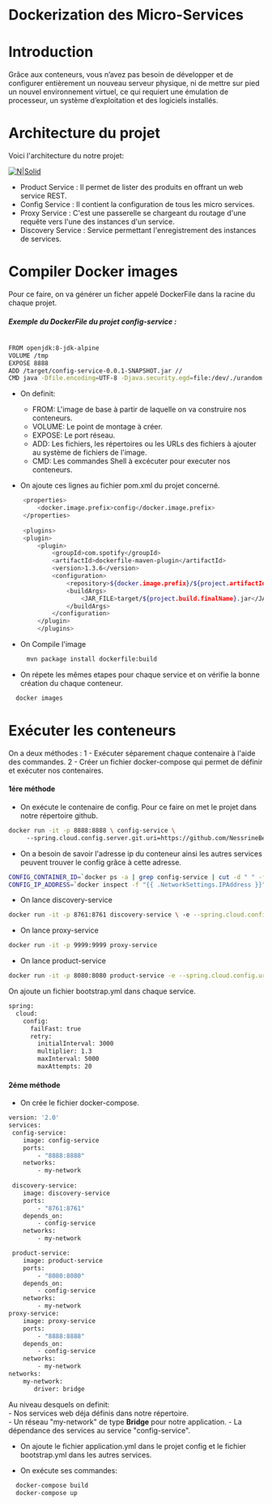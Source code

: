 # Dockerization des Micro-Services

# Introduction
Grâce aux conteneurs, vous n’avez pas besoin de développer et de configurer entièrement un nouveau serveur physique, ni de mettre sur pied
un nouvel environnement virtuel, ce qui requiert une émulation de processeur, un système d’exploitation et des logiciels installés.

# Architecture du projet

Voici l'architecture du notre projet:

  [![N|Solid](https://liliasfaxi.github.io/TP-eServices/img/tp4/archi.png)](https://nodesource.com/products/nsolid)
  
- Product Service : Il permet de lister des produits en offrant un web service REST.
- Config Service :  Il contient la configuration de tous les micro services.
- Proxy Service : C'est une passerelle se chargeant du routage d'une requête vers l'une des instances d'un service.
- Discovery Service : Service permettant l'enregistrement des instances de services.

# Compiler Docker images 

Pour ce faire, on va générer un ficher appelé DockerFile dans la racine du chaque projet.

   
  ##### Exemple du DockerFile du projet config-service :
  
   ```sh
   
FROM openjdk:8-jdk-alpine
VOLUME /tmp
EXPOSE 8888
ADD /target/config-service-0.0.1-SNAPSHOT.jar //
CMD	java -Dfile.encoding=UTF-8 -Djava.security.egd=file:/dev/./urandom -jar /config-service-0.0.1-SNAPSHOT.jar

   ```
   
 - On definit:  
	- FROM: L'image de base à partir de laquelle on va construire nos conteneurs.
	- VOLUME: Le point de montage à créer. 
	- EXPOSE: Le port réseau. 
	- ADD: Les fichiers, les répertoires ou les URLs des fichiers à ajouter au système de fichiers de l'image.  
	- CMD: Les commandes Shell à excécuter pour executer nos conteneurs.
	

 - On ajoute ces lignes au fichier pom.xml du projet concerné.


```sh
	<properties>
		<docker.image.prefix>config</docker.image.prefix>
	</properties>
	
	<plugins>
	<plugin>
		<plugin>
			<groupId>com.spotify</groupId>
			<artifactId>dockerfile-maven-plugin</artifactId>
			<version>1.3.6</version>
			<configuration>
				<repository>${docker.image.prefix}/${project.artifactId}</repository>
				<buildArgs>
					<JAR_FILE>target/${project.build.finalName}.jar</JAR_FILE>
				</buildArgs>
			</configuration>
		</plugin>
		</plugins>
```
 
 - On Compile l'image 
```sh
     mvn package install dockerfile:build 
```
 - On répete les mêmes etapes pour chaque service et on vérifie la bonne création du chaque conteneur.
```sh
  docker images
```

# Exécuter les conteneurs
  On a deux méthodes :
  1 - Exécuter séparement chaque contenaire à l'aide des commandes.
  2 - Créer un fichier docker-compose qui permet de définir et exécuter nos contenaires.
  
  
  #### 1ére méthode

- On exécute le contenaire de config. Pour ce faire on met le projet dans notre répertoire github.
 ```sh
docker run -it -p 8888:8888 \ config-service \              
      --spring.cloud.config.server.git.uri=https://github.com/NessrineBenZineb/spring-boot-docker\
 ```
 
- On a besoin de savoir l'adresse ip du conteneur ainsi les autres services peuvent trouver le config grâce à cette adresse.
```sh
CONFIG_CONTAINER_ID=`docker ps -a | grep config-service | cut -d " " -f1`
CONFIG_IP_ADDRESS=`docker inspect -f "{{ .NetworkSettings.IPAddress }}" $CONFIG_CONTAINER_ID`
```
    
 - On lance discovery-service 
```sh
docker run -it -p 8761:8761 discovery-service \ -e --spring.cloud.config.uri=http://$CONFIG_IP_ADDRESS:8888
```
 - On lance proxy-service
```sh
docker run -it -p 9999:9999 proxy-service
```
 - On lance product-service 
```sh
docker run -it -p 8080:8080 product-service -e --spring.cloud.config.uri=http://$CONFIG_IP_ADDRESS:8888
```

On ajoute un fichier bootstrap.yml dans chaque service.


```sh
spring:
  cloud:
    config:
      failFast: true
      retry:
        initialInterval: 3000
        multiplier: 1.3
        maxInterval: 5000
        maxAttempts: 20
```
####  2éme méthode

 - On crée le fichier docker-compose.

```sh
version: '2.0'
services:
 config-service:
    image: config-service
    ports:
        - "8888:8888"
    networks:
        - my-network
 
 discovery-service:
    image: discovery-service
    ports: 
        - "8761:8761"
    depends_on: 
        - config-service
    networks:
        - my-network

 product-service:
    image: product-service
    ports: 
        - "8080:8080"
    depends_on: 
        - config-service
    networks:
        - my-network
proxy-service:
    image: proxy-service
    ports:
        - "8888:8888"
    depends_on:
        - config-service
    networks:
        - my-network
networks:
    my-network:
       driver: bridge
```
Au niveau desquels on definit:  
	- Nos services web déja définis dans notre répertoire.   
	- Un réseau "my-network" de type **Bridge** pour notre application. 
	- La dépendance des services au service "config-service".
	
 - On ajoute le fichier application.yml dans le projet config et le fichier bootstrap.yml dans les autres services.
		
 - On exécute ses commandes:
```sh
  docker-compose build
  docker-compose up
```





